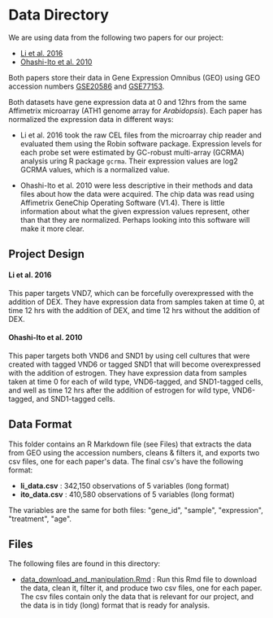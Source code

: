 # Data Directory

We are using data from the following two papers for our project:

- [Li et al. 2016](http://www.plantphysiol.org/content/172/2/1334.long)
- [Ohashi-Ito et al. 2010](http://www.plantcell.org/content/22/10/3461.long#sec-14)

Both papers store their data in Gene Expression Omnibus (GEO) using GEO accession numbers [GSE20586](https://www.ncbi.nlm.nih.gov/geo/query/acc.cgi?acc=GSE20586) and [GSE77153](https://www.ncbi.nlm.nih.gov/geo/query/acc.cgi?acc=GSE77153).

Both datasets have gene expression data at 0 and 12hrs from the same Affimetrix microarray (ATH1 genome array for *Arabidopsis*). Each paper has normalized the expression data in different ways:

- Li et al. 2016 took the raw CEL files from the microarray chip reader and evaluated them using the Robin software package. Expression levels for each probe set were estimated by GC-robust multi-array (GCRMA) analysis uring R package `gcrma`. Their expression values are log2 GCRMA values, which is a normalized value.

- Ohashi-Ito et al. 2010 were less descriptive in their methods and data files about how the data were acquired. The chip data was read using Affimetrix GeneChip Operating Software (V1.4). There is little information about what the given expression values represent, other than that they are normalized. Perhaps looking into this software will make it more clear.

## Project Design

#### Li et al. 2016

This paper targets VND7, which can be forcefully overexpressed with the addition of DEX. They have expression data from samples taken at time 0, at time 12 hrs with the addition of DEX, and time 12 hrs without the addition of DEX.

#### Ohashi-Ito et al. 2010

This paper targets both VND6 and SND1 by using cell cultures that were created with tagged VND6 or tagged SND1 that will become overexpressed with the addition of estrogen. They have expression data from samples taken at time 0 for each of wild type, VND6-tagged, and SND1-tagged cells, and well as time 12 hrs after the addition of estrogen for wild type, VND6-tagged, and SND1-tagged cells.

## Data Format

This folder contains an R Markdown file (see Files) that extracts the data from GEO using the accession numbers, cleans & filters it, and exports two csv files, one for each paper's data. The final csv's have the following format:

- **li_data.csv** : 342,150 observations of 5 variables (long format)
- **ito_data.csv** : 410,580 observations of 5 variables (long format)

The variables are the same for both files: "gene_id", "sample", "expression", "treatment", "age".

## Files

The following files are found in this directory:

- [data_download_and_manipulation.Rmd](https://github.com/glenn-mcguinness/stat540FinalProject/blob/master/src/data_download/data_download_and_manipulation.Rmd) : Run this Rmd file to download the data, clean it, filter it, and produce two csv files, one for each paper. The csv files contain only the data that is relevant for our project, and the data is in tidy (long) format that is ready for analysis.
